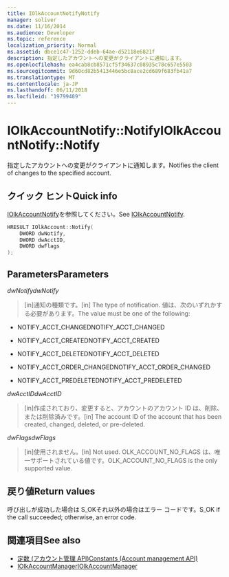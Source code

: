 ```yaml
---
title: IOlkAccountNotifyNotify
manager: soliver
ms.date: 11/16/2014
ms.audience: Developer
ms.topic: reference
localization_priority: Normal
ms.assetid: dbce1c47-1252-ddeb-64ae-d52118e6821f
description: 指定したアカウントへの変更がクライアントに通知します。
ms.openlocfilehash: ea4cab8cb8571cf5f34637c08935c78c657e5503
ms.sourcegitcommit: 9d60cd82b5413446e5bc8ace2cd689f683fb41a7
ms.translationtype: MT
ms.contentlocale: ja-JP
ms.lasthandoff: 06/11/2018
ms.locfileid: "19799489"
---
```

# <a name="iolkaccountnotifynotify"></a><span data-ttu-id="42806-103">IOlkAccountNotify::Notify</span><span class="sxs-lookup"><span data-stu-id="42806-103">IOlkAccountNotify::Notify</span></span>

<span data-ttu-id="42806-104">指定したアカウントへの変更がクライアントに通知します。</span><span class="sxs-lookup"><span data-stu-id="42806-104">Notifies the client of changes to the specified account.</span></span>
  
## <a name="quick-info"></a><span data-ttu-id="42806-105">クイック ヒント</span><span class="sxs-lookup"><span data-stu-id="42806-105">Quick info</span></span>

<span data-ttu-id="42806-106">[IOlkAccountNotify](iolkaccountnotify.md)を参照してください。</span><span class="sxs-lookup"><span data-stu-id="42806-106">See [IOlkAccountNotify](iolkaccountnotify.md).</span></span>
  
```cpp
HRESULT IOlkAccount::Notify(  
    DWORD dwNotify, 
    DWORD dwAcctID, 
    DWORD dwFlags 
);

```

## <a name="parameters"></a><span data-ttu-id="42806-107">Parameters</span><span class="sxs-lookup"><span data-stu-id="42806-107">Parameters</span></span>

<span data-ttu-id="42806-108">_dwNotify_</span><span class="sxs-lookup"><span data-stu-id="42806-108">_dwNotify_</span></span>
  
> <span data-ttu-id="42806-109">[in]通知の種類です。</span><span class="sxs-lookup"><span data-stu-id="42806-109">[in] The type of notification.</span></span> <span data-ttu-id="42806-110">値は、次のいずれかする必要があります。</span><span class="sxs-lookup"><span data-stu-id="42806-110">The value must be one of the following:</span></span>
    
   - <span data-ttu-id="42806-111">NOTIFY_ACCT_CHANGED</span><span class="sxs-lookup"><span data-stu-id="42806-111">NOTIFY_ACCT_CHANGED</span></span> 
    
   - <span data-ttu-id="42806-112">NOTIFY_ACCT_CREATED</span><span class="sxs-lookup"><span data-stu-id="42806-112">NOTIFY_ACCT_CREATED</span></span> 
    
   - <span data-ttu-id="42806-113">NOTIFY_ACCT_DELETED</span><span class="sxs-lookup"><span data-stu-id="42806-113">NOTIFY_ACCT_DELETED</span></span>
    
   - <span data-ttu-id="42806-114">NOTIFY_ACCT_ORDER_CHANGED</span><span class="sxs-lookup"><span data-stu-id="42806-114">NOTIFY_ACCT_ORDER_CHANGED</span></span> 
    
   - <span data-ttu-id="42806-115">NOTIFY_ACCT_PREDELETED</span><span class="sxs-lookup"><span data-stu-id="42806-115">NOTIFY_ACCT_PREDELETED</span></span> 
    
 <span data-ttu-id="42806-116">_dwAcctID_</span><span class="sxs-lookup"><span data-stu-id="42806-116">_dwAcctID_</span></span>
  
> <span data-ttu-id="42806-117">[in]作成されており、変更すると、アカウントのアカウント ID は、削除、または削除済みです。</span><span class="sxs-lookup"><span data-stu-id="42806-117">[in] The account ID of the account that has been created, changed, deleted, or pre-deleted.</span></span>
    
 <span data-ttu-id="42806-118">_dwFlags_</span><span class="sxs-lookup"><span data-stu-id="42806-118">_dwFlags_</span></span>
  
>  <span data-ttu-id="42806-119">[in]使用されません。</span><span class="sxs-lookup"><span data-stu-id="42806-119">[in] Not used.</span></span> <span data-ttu-id="42806-120">OLK_ACCOUNT_NO_FLAGS は、唯一サポートされている値です。</span><span class="sxs-lookup"><span data-stu-id="42806-120">OLK_ACCOUNT_NO_FLAGS is the only supported value.</span></span> 
    
## <a name="return-values"></a><span data-ttu-id="42806-121">戻り値</span><span class="sxs-lookup"><span data-stu-id="42806-121">Return values</span></span>

<span data-ttu-id="42806-122">呼び出しが成功した場合は S_OKそれ以外の場合はエラー コードです。</span><span class="sxs-lookup"><span data-stu-id="42806-122">S_OK if the call succeeded; otherwise, an error code.</span></span>
  
## <a name="see-also"></a><span data-ttu-id="42806-123">関連項目</span><span class="sxs-lookup"><span data-stu-id="42806-123">See also</span></span>

- [<span data-ttu-id="42806-124">定数 (アカウント管理 API)</span><span class="sxs-lookup"><span data-stu-id="42806-124">Constants (Account management API)</span></span>](constants-account-management-api.md)  
- [<span data-ttu-id="42806-125">IOlkAccountManager</span><span class="sxs-lookup"><span data-stu-id="42806-125">IOlkAccountManager</span></span>](iolkaccountmanager.md)

